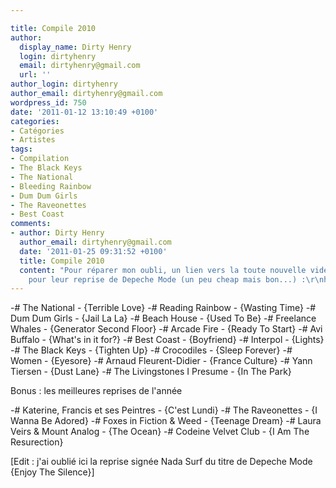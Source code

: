 ```yaml
---

title: Compile 2010
author:
  display_name: Dirty Henry
  login: dirtyhenry
  email: dirtyhenry@gmail.com
  url: ''
author_login: dirtyhenry
author_email: dirtyhenry@gmail.com
wordpress_id: 750
date: '2011-01-12 13:10:49 +0100'
categories:
- Catégories
- Artistes
tags:
- Compilation
- The Black Keys
- The National
- Bleeding Rainbow
- Dum Dum Girls
- The Raveonettes
- Best Coast
comments:
- author: Dirty Henry
  author_email: dirtyhenry@gmail.com
  date: '2011-01-25 09:31:52 +0100'
  title: Compile 2010
  content: "Pour réparer mon oubli, un lien vers la toute nouvelle vidéo de Nada Surf
    pour leur reprise de Depeche Mode (un peu cheap mais bon...) :\r\nhttp://www.youtube.com/watch?v=n_1XboN7UGg"
---
```

-# The National - {Terrible Love}
-# Reading Rainbow - {Wasting Time}
-# Dum Dum Girls - {Jail La La}
-# Beach House - {Used To Be}
-# Freelance Whales - {Generator Second Floor}
-# Arcade Fire - {Ready To Start}
-# Avi Buffalo - {What's in it for?}
-# Best Coast - {Boyfriend}
-# Interpol - {Lights}
-# The Black Keys - {Tighten Up}
-# Crocodiles - {Sleep Forever}
-# Women - {Eyesore}
-# Arnaud Fleurent-Didier - {France Culture}
-# Yann Tiersen - {Dust Lane}
-# The Livingstones I Presume - {In The Park}

Bonus : les meilleures reprises de l'année

-# Katerine, Francis et ses Peintres - {C'est Lundi}
-# The Raveonettes - {I Wanna Be Adored}
-# Foxes in Fiction & Weed - {Teenage Dream}
-# Laura Veirs & Mount Analog - {The Ocean}
-# Codeine Velvet Club - {I Am The Resurection}

[Edit : j'ai oublié ici la reprise signée Nada Surf du titre de Depeche Mode {Enjoy The Silence}]
